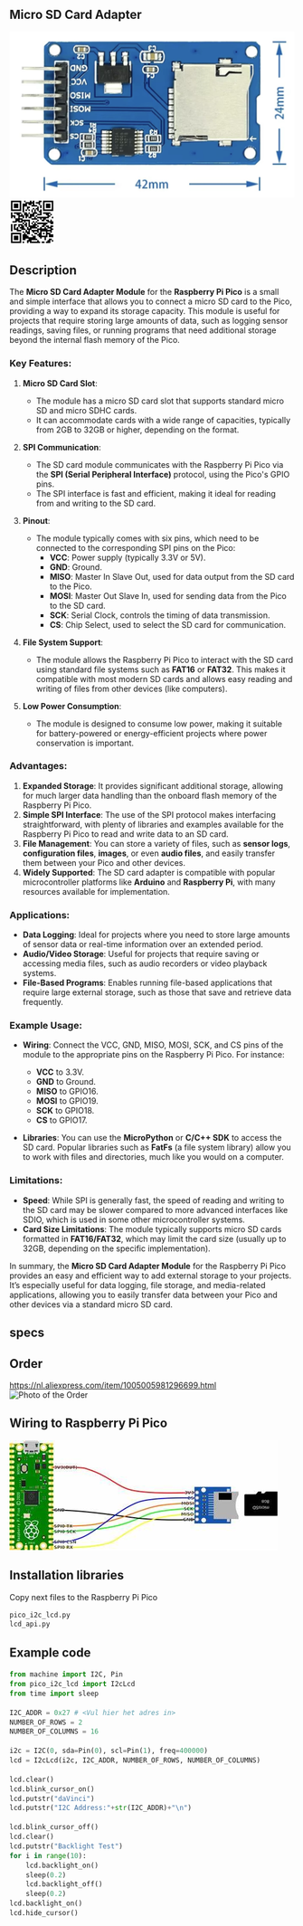 ## Micro SD Card Adapter

<img src="Micro SD Card Adapter_Photo.jpg" alt="Photo of the component">

<img src="Micro SD Card Adapter_QR_code.jpg" alt="QR code to this page" width="80" height="80">


## Description
The **Micro SD Card Adapter Module** for the **Raspberry Pi Pico** is a small and simple interface that allows you to connect a micro SD card to the Pico, providing a way to expand its storage capacity. This module is useful for projects that require storing large amounts of data, such as logging sensor readings, saving files, or running programs that need additional storage beyond the internal flash memory of the Pico.

### Key Features:
1. **Micro SD Card Slot**:
   - The module has a micro SD card slot that supports standard micro SD and micro SDHC cards.
   - It can accommodate cards with a wide range of capacities, typically from 2GB to 32GB or higher, depending on the format.

2. **SPI Communication**:
   - The SD card module communicates with the Raspberry Pi Pico via the **SPI (Serial Peripheral Interface)** protocol, using the Pico's GPIO pins.
   - The SPI interface is fast and efficient, making it ideal for reading from and writing to the SD card.

3. **Pinout**:
   - The module typically comes with six pins, which need to be connected to the corresponding SPI pins on the Pico:
     - **VCC**: Power supply (typically 3.3V or 5V).
     - **GND**: Ground.
     - **MISO**: Master In Slave Out, used for data output from the SD card to the Pico.
     - **MOSI**: Master Out Slave In, used for sending data from the Pico to the SD card.
     - **SCK**: Serial Clock, controls the timing of data transmission.
     - **CS**: Chip Select, used to select the SD card for communication.

4. **File System Support**:
   - The module allows the Raspberry Pi Pico to interact with the SD card using standard file systems such as **FAT16** or **FAT32**. This makes it compatible with most modern SD cards and allows easy reading and writing of files from other devices (like computers).

5. **Low Power Consumption**:
   - The module is designed to consume low power, making it suitable for battery-powered or energy-efficient projects where power conservation is important.

### Advantages:
1. **Expanded Storage**: It provides significant additional storage, allowing for much larger data handling than the onboard flash memory of the Raspberry Pi Pico.
2. **Simple SPI Interface**: The use of the SPI protocol makes interfacing straightforward, with plenty of libraries and examples available for the Raspberry Pi Pico to read and write data to an SD card.
3. **File Management**: You can store a variety of files, such as **sensor logs**, **configuration files**, **images**, or even **audio files**, and easily transfer them between your Pico and other devices.
4. **Widely Supported**: The SD card adapter is compatible with popular microcontroller platforms like **Arduino** and **Raspberry Pi**, with many resources available for implementation.

### Applications:
- **Data Logging**: Ideal for projects where you need to store large amounts of sensor data or real-time information over an extended period.
- **Audio/Video Storage**: Useful for projects that require saving or accessing media files, such as audio recorders or video playback systems.
- **File-Based Programs**: Enables running file-based applications that require large external storage, such as those that save and retrieve data frequently.

### Example Usage:
- **Wiring**: Connect the VCC, GND, MISO, MOSI, SCK, and CS pins of the module to the appropriate pins on the Raspberry Pi Pico. For instance:
  - **VCC** to 3.3V.
  - **GND** to Ground.
  - **MISO** to GPIO16.
  - **MOSI** to GPIO19.
  - **SCK** to GPIO18.
  - **CS** to GPIO17.
  
- **Libraries**: You can use the **MicroPython** or **C/C++ SDK** to access the SD card. Popular libraries such as **FatFs** (a file system library) allow you to work with files and directories, much like you would on a computer.

### Limitations:
- **Speed**: While SPI is generally fast, the speed of reading and writing to the SD card may be slower compared to more advanced interfaces like SDIO, which is used in some other microcontroller systems.
- **Card Size Limitations**: The module typically supports micro SD cards formatted in **FAT16/FAT32**, which may limit the card size (usually up to 32GB, depending on the specific implementation).

In summary, the **Micro SD Card Adapter Module** for the Raspberry Pi Pico provides an easy and efficient way to add external storage to your projects. It’s especially useful for data logging, file storage, and media-related applications, allowing you to easily transfer data between your Pico and other devices via a standard micro SD card.

## specs


## Order
<a href="https://nl.aliexpress.com/item/1005005981296699.html">https://nl.aliexpress.com/item/1005005981296699.html</a>
<img src="Micro SD Card Adapte_Order.jpg" alt="Photo of the Order">

## Wiring to Raspberry Pi Pico

<img src="Micro SD Card Adapter_Wiring.jpg" alt="Wiring" >

## Installation libraries
Copy next files to the Raspberry Pi Pico

```bash
pico_i2c_lcd.py
lcd_api.py
```

## Example code
```python
from machine import I2C, Pin
from pico_i2c_lcd import I2cLcd
from time import sleep

I2C_ADDR = 0x27 # <Vul hier het adres in>
NUMBER_OF_ROWS = 2
NUMBER_OF_COLUMNS = 16

i2c = I2C(0, sda=Pin(0), scl=Pin(1), freq=400000)
lcd = I2cLcd(i2c, I2C_ADDR, NUMBER_OF_ROWS, NUMBER_OF_COLUMNS)

lcd.clear()
lcd.blink_cursor_on()
lcd.putstr("daVinci")
lcd.putstr("I2C Address:"+str(I2C_ADDR)+"\n")

lcd.blink_cursor_off()
lcd.clear()
lcd.putstr("Backlight Test")
for i in range(10):
    lcd.backlight_on()
    sleep(0.2)
    lcd.backlight_off()
    sleep(0.2)
lcd.backlight_on()
lcd.hide_cursor()
```





